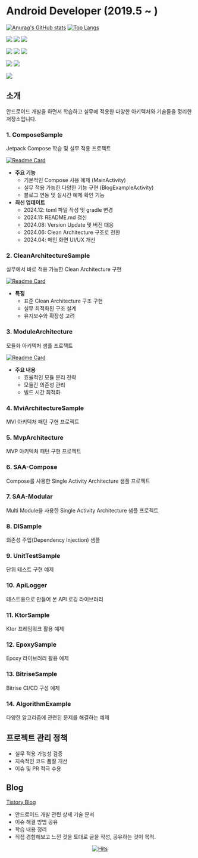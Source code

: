 # Android Developer (2019.5 ~ )

<div align="start">
  
[![Anurag's GitHub stats](https://github-readme-stats.vercel.app/api?username=HeeGyeong&show_icons=true&theme=dark)](https://github.com/HeeGyeong) [![Top Langs](https://github-readme-stats.vercel.app/api/top-langs/?username=HeeGyeong&layout=compact&theme=dark)](https://github.com/HeeGyeong)
  
<img src="https://img.shields.io/badge/Android-000000?style=plastic&logo=Android&logoColor=34A853"/> <img src="https://img.shields.io/badge/Kotlin-000000?style=plastic&logo=Kotlin&logoColor=7F52FF"/> <img src="https://img.shields.io/badge/Jetpack Compose-000000?style=plastic&logo=Jetpack Compose&logoColor=4285F4"/>

<img src="https://img.shields.io/badge/Sourcetree-000000?style=plastic&logo=Sourcetree&logoColor=0052CC"/> <img src="https://img.shields.io/badge/Github-000000?style=plastic&logo=Github&logoColor=ffffff"/> <img src="https://img.shields.io/badge/Git-000000?style=plastic&logo=Git&logoColor=F05032"/>

<img src="https://img.shields.io/badge/Bitrise-000000?style=plastic&logo=Bitrise&logoColor=683D87"/> <img src="https://img.shields.io/badge/Github Actions-000000?style=plastic&logo=Githubactions&logoColor=2088FF"/>

<img src="https://img.shields.io/badge/Cursor IDE-000000?style=plastic"/>

</div>


## 소개
안드로이드 개발을 하면서 학습하고 실무에 적용한 다양한 아키텍처와 기술들을 정리한 저장소입니다.

### 1. ComposeSample
Jetpack Compose 학습 및 실무 적용 프로젝트

[![Readme Card](https://github-readme-stats.vercel.app/api/pin/?username=HeeGyeong&repo=ComposeSample&theme=dark)](https://github.com/HeeGyeong/ComposeSample)

- **주요 기능**
  - 기본적인 Compose 사용 예제 (MainActivity)
  - 실무 적용 가능한 다양한 기능 구현 (BlogExampleActivity)
  - 블로그 연동 및 실시간 예제 확인 기능
- **최신 업데이트**
  - 2024.12: toml 파일 작성 및 gradle 변경 
  - 2024.11: README.md 갱신
  - 2024.08: Version Update 및 버전 대응
  - 2024.06: Clean Architecture 구조로 전환
  - 2024.04: 메인 화면 UI/UX 개선

### 2. CleanArchitectureSample
실무에서 바로 적용 가능한 Clean Architecture 구현

[![Readme Card](https://github-readme-stats.vercel.app/api/pin/?username=HeeGyeong&repo=CleanArchitectureSample&theme=dark)](https://github.com/HeeGyeong/CleanArchitectureSample)

- **특징**
  - 표준 Clean Architecture 구조 구현
  - 실무 최적화된 구조 설계
  - 유지보수와 확장성 고려

### 3. ModuleArchitecture
모듈화 아키텍처 샘플 프로젝트

[![Readme Card](https://github-readme-stats.vercel.app/api/pin/?username=HeeGyeong&repo=ModuleArchitecture&theme=dark)](https://github.com/HeeGyeong/ModuleArchitecture)

- **주요 내용**
  - 효율적인 모듈 분리 전략
  - 모듈간 의존성 관리
  - 빌드 시간 최적화

### 4. MviArchitectureSample
MVI 아키텍처 패턴 구현 프로젝트

### 5. MvpArchitecture
MVP 아키텍처 패턴 구현 프로젝트

### 6. SAA-Compose
Compose를 사용한 Single Activity Architecture 샘플 프로젝트

### 7. SAA-Modular
Multi Module을 사용한 Single Activity Architecture 샘플 프로젝트

### 8. DISample
의존성 주입(Dependency Injection) 샘플

### 9. UnitTestSample
단위 테스트 구현 예제

### 10. ApiLogger
테스트용으로 만들어 본 API 로깅 라이브러리

### 11. KtorSample
Ktor 프레임워크 활용 예제

### 12. EpoxySample
Epoxy 라이브러리 활용 예제

### 13. BitriseSample
Bitrise CI/CD 구성 예제

### 14. AlgorithmExample
다양한 알고리즘에 관련된 문제를 해결하는 예제


## 프로젝트 관리 정책
- 실무 적용 가능성 검증
- 지속적인 코드 품질 개선
- 이슈 및 PR 적극 수용

## Blog
[Tistory Blog](https://heegs.tistory.com/)

  - 안드로이드 개발 관련 상세 기술 문서
  - 이슈 해결 방법 공유
  - 학습 내용 정리
  - 직접 경험해보고 느낀 것을 토대로 글을 작성, 공유하는 것이 목적.

<div align="center">

[![Hits](https://hits.seeyoufarm.com/api/count/incr/badge.svg?url=https%3A%2F%2Fgithub.com%2FHeeGyeong%2Fhit-counter&count_bg=%2379C83D&title_bg=%23555555&icon=&icon_color=%23E7E7E7&title=visitor&edge_flat=false)](https://hits.seeyoufarm.com)

</div>
